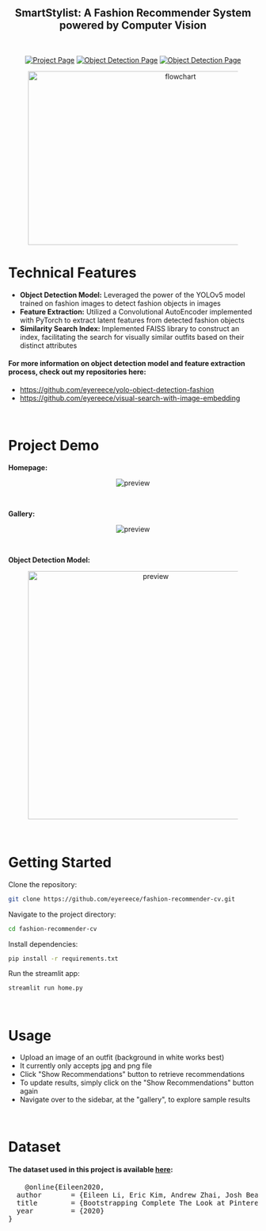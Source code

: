 <h2 align="center">SmartStylist: A Fashion Recommender System powered by Computer Vision</h2>
<br>

<p align="center">
<a href="https://www.joankusuma.com/post/smart-stylist-a-fashion-recommender-system-powered-by-computer-vision"><img src="https://img.shields.io/badge/Project_Page-SmartStylist-pink
" alt="Project Page"></a>
<a href="https://www.joankusuma.com/post/object-detection-model-yolov5-on-fashion-images"><img src="https://img.shields.io/badge/Project_Page-ObjectDetection-blue
" alt="Object Detection Page"></a>
<a href="https://www.joankusuma.com/post/powering-visual-search-with-image-embedding"><img src="https://img.shields.io/badge/Project_Page-VisualSearch-green
" alt="Object Detection Page"></a>
</p>

<figure>
    <center>
        <img src="https://static.wixstatic.com/media/81114d_7f499b8207b848bc8bccfe1035a28b3d~mv2.png" alt="flowchart" height="350" width="600">
    </center>
</figure>

# Technical Features
* <b>Object Detection Model:</b> Leveraged the power of the YOLOv5 model trained on fashion images to detect fashion objects in images
* <b>Feature Extraction:</b> Utilized a Convolutional AutoEncoder implemented with PyTorch to extract latent features from detected fashion objects
* <b>Similarity Search Index: </b> Implemented FAISS library to construct an index, facilitating the search for visually similar outfits based on their distinct attributes

#### For more information on object detection model and feature extraction process, check out my repositories here:
* https://github.com/eyereece/yolo-object-detection-fashion
* https://github.com/eyereece/visual-search-with-image-embedding

<br>

# Project Demo

<b>Homepage:</b>

<figure>
    <center>
        <img src="https://static.wixstatic.com/media/81114d_e21c115d1ce141388a4ffc3ecd31c8ad~mv2.gif" alt="preview">
    </center>
</figure>

<br>

<b>Gallery:</b>

<figure>
    <center>
        <img src="https://static.wixstatic.com/media/81114d_47ce716d2b794785bb3b1b467b2ad425~mv2.gif" alt="preview">
    </center>
</figure>

<br>

<b>Object Detection Model: </b>

<figure>
    <center>
        <img src="https://static.wixstatic.com/media/81114d_f36652e9b7e844869ebb086e5f790beb~mv2.gif" alt="preview" height="500" width="500">
    </center>
</figure>

<br>

# Getting Started

Clone the repository: 
```bash
git clone https://github.com/eyereece/fashion-recommender-cv.git
```

Navigate to the project directory:
```bash
cd fashion-recommender-cv
```

Install dependencies:
```bash
pip install -r requirements.txt
```

Run the streamlit app:
```bash
streamlit run home.py
```

<br>

# Usage
* Upload an image of an outfit (background in white works best)
* It currently only accepts jpg and png file
* Click "Show Recommendations" button to retrieve recommendations
* To update results, simply click on the "Show Recommendations" button again
* Navigate over to the sidebar, at the "gallery", to explore sample results

<br>

# Dataset

#### The dataset used in this project is available <a href="https://github.com/eileenforwhat/complete-the-look-dataset/tree/master">here</a>:
<div class="box">
  <pre>
    @online{Eileen2020,
  author       = {Eileen Li, Eric Kim, Andrew Zhai, Josh Beal, Kunlong Gu},
  title        = {Bootstrapping Complete The Look at Pinterest},
  year         = {2020}
}
  </pre>
</div>
